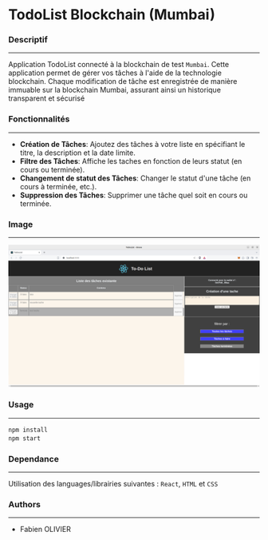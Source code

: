  # TodoList Blockchain (Mumbai)

### Descriptif
_______
Application TodoList connecté à la blockchain de test `Mumbai`. Cette application permet de gérer vos tâches à l'aide de la technologie blockchain. Chaque modification de tâche est enregistrée de manière immuable sur la blockchain Mumbai, assurant ainsi un historique transparent et sécurisé

### Fonctionnalités
_______
- **Création de Tâches**: Ajoutez des tâches à votre liste en spécifiant le titre, la description et la date limite.
- **Filtre des Tâches**: Affiche les taches en fonction de leurs statut (en cours ou terminée).
- **Changement de statut des Tâches**: Changer le statut d'une tâche (en cours à terminée, etc.).
- **Suppression des Tâches**: Supprimer une tâche quel soit en cours ou terminée.

### Image
_______
<img src="./screen_todolist.png">

### Usage
_______
```go
npm install
npm start
```

### Dependance
_______
Utilisation des languages/librairies suivantes : `React`, `HTML` et `CSS`

### Authors
_______
+ Fabien OLIVIER